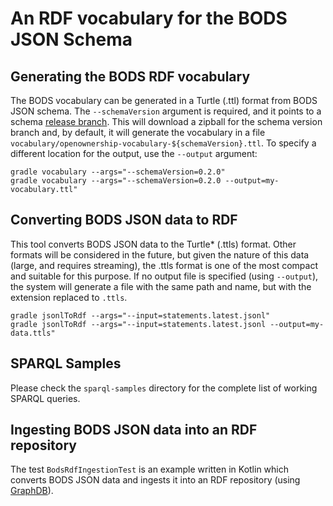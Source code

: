 # An RDF vocabulary for the BODS JSON Schema

## Generating the BODS RDF vocabulary
The BODS vocabulary can be generated in a Turtle (.ttl) format from BODS JSON schema.
The `--schemaVersion` argument is required, and it points to a schema [release branch](https://github.com/openownership/data-standard/branches).
This will download a zipball for the schema version branch and, by default, it will generate the vocabulary in a file
`vocabulary/openownership-vocabulary-${schemaVersion}.ttl`. To specify a different location for the output, use the `--output` argument:
```
gradle vocabulary --args="--schemaVersion=0.2.0"
gradle vocabulary --args="--schemaVersion=0.2.0 --output=my-vocabulary.ttl"
```

## Converting BODS JSON data to RDF
This tool converts BODS JSON data to the Turtle* (.ttls) format. Other formats will be considered in the future, but given
the nature of this data (large, and requires streaming), the .ttls format is one of the most compact and suitable for this purpose.
If no output file is specified (using `--output`), the system will generate a file with the same path and name, but with the extension replaced to `.ttls`.
```
gradle jsonlToRdf --args="--input=statements.latest.jsonl"
gradle jsonlToRdf --args="--input=statements.latest.jsonl --output=my-data.ttls"
```

## SPARQL Samples
Please check the `sparql-samples` directory for the complete list of working SPARQL queries. 

## Ingesting BODS JSON data into an RDF repository
The test `BodsRdfIngestionTest` is an example written in Kotlin which converts BODS JSON data and ingests it
into an RDF repository (using [GraphDB](https://www.ontotext.com/products/graphdb/)).
